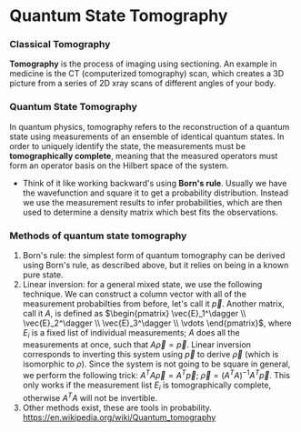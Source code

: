 # Quantum State Tomography

### Classical Tomography
**Tomography** is the process of imaging using sectioning. An example in medicine is the CT (computerized tomography) scan, which creates a 3D picture from a series of 2D xray scans of different angles of your body.

### Quantum State Tomography
In quantum physics, tomography refers to the reconstruction of a quantum state using measurements of an ensemble of identical quantum states. In order to uniquely identify the state, the measurements must be **tomographically complete**, meaning that the measured operators must form an operator basis on the Hilbert space of the system.
- Think of it like working backward's using **Born's rule**. Usually we have the wavefunction and square it to get a probability distribution. Instead we use the measurement results to infer probabilities, which are then used to determine a density matrix which best fits the observations.

### Methods of quantum state tomography
1. Born's rule: the simplest form of quantum tomography can be derived using Born's rule, as described above, but it relies on being in a known pure state. 
2. Linear inversion: for a general mixed state, we use the following technique. We can construct a column vector with all of the measurement probabilties from before, let's call it $\vec{p}$. Another matrix, call it $A$, is defined as $\begin{pmatrix} \vec{E}_1^\dagger \\ \vec{E}_2^\dagger \\ \vec{E}_3^\dagger \\ \vdots \end{pmatrix}$, where $E_i$ is a fixed list of individual measurements; $A$ does all the measurements at once, such that $A\vec{\rho} = \vec{p}$. Linear inversion corresponds to inverting this system using $\vec{p}$ to derive $\vec{\rho}$ (which is isomorphic to $\rho$). Since the system is not going to be square in general, we perform the following trick: $A^TA\vec{\rho} = A^T\vec{p}$; $\vec{\rho} = (A^TA)^{-1}A^T\vec{p}$.  This only works if the measurement list $E_i$ is tomographically complete, otherwise $A^TA$ will not be invertible. 
3. Other methods exist, these are tools in probability. https://en.wikipedia.org/wiki/Quantum_tomography 
